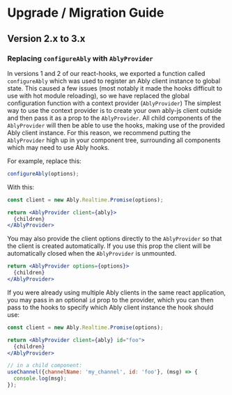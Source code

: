 # Upgrade / Migration Guide

## Version 2.x to 3.x

### Replacing `configureAbly` with `AblyProvider` 

In versions 1 and 2 of our react-hooks, we exported a function called `configureAbly` which was used to register an Ably client instance to global state.
This caused a few issues (most notably it made the hooks difficult to use with hot module reloading), so we have replaced the global configuration function with a context provider (`AblyProvider`)
The simplest way to use the context provider is to create your own ably-js client outside and then pass it as a prop to the `AblyProvider`.
All child components of the `AblyProvider` will then be able to use the hooks, making use of the provided Ably client instance. For this reason, we recommend putting the `AblyProvider` high up in your component tree, surrounding all components which may need to use Ably hooks.

For example, replace this:
```jsx
configureAbly(options);
```

With this:
```jsx
const client = new Ably.Realtime.Promise(options);

return <AblyProvider client={ably}>
  {children}
</AblyProvider>
```

You may also provide the client options directly to the `AblyProvider` so that the client is created automatically. If you use this prop the client will be automatically closed when the `AblyProvider` is unmounted.

```jsx
return <AblyProvider options={options}>
  {children}
</AblyProvider>
```

If you were already using multiple Ably clients in the same react application, you may pass in an optional `id` prop to the provider, which you can then pass to the hooks to specify which Ably client instance the hook should use:
```jsx
const client = new Ably.Realtime.Promise(options);

return <AblyProvider client={ably} id="foo">
  {children}
</AblyProvider>

// in a child component:
useChannel({channelName: 'my_channel', id: 'foo'}, (msg) => {
  console.log(msg);
});
```
